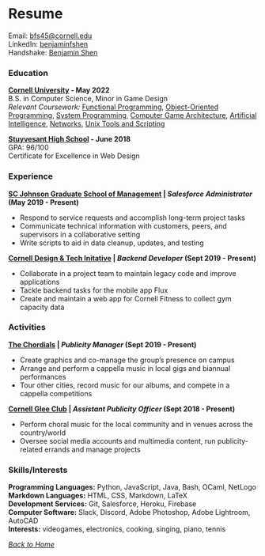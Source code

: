 # Resume
Email: [bfs45@cornell.edu](mailto:bfs45@cornell.edu)  
LinkedIn: [benjaminfshen](https://www.linkedin.com/in/benjaminfshen/)  
Handshake: [Benjamin Shen](https://app.joinhandshake.com/users/14460423)


### Education
**[Cornell University](https://www.engineering.cornell.edu/) - May 2022**  
B.S. in Computer Science, Minor in Game Design  
*Relevant Coursework:* 
[Functional Programming](https://classes.cornell.edu/browse/roster/FA19/class/CS/3110), 
[Object-Oriented Programming](https://classes.cornell.edu/browse/roster/FA18/class/CS/2110), 
[System Programming](https://classes.cornell.edu/browse/roster/SP20/class/CS/3410), 
[Computer Game Architecture](https://classes.cornell.edu/browse/roster/SP20/class/CS/3152), 
[Artificial Intelligence](https://classes.cornell.edu/browse/roster/SP20/class/CS/4700), 
[Networks](https://classes.cornell.edu/browse/roster/FA19/class/CS/2850), 
[Unix Tools and Scripting](https://classes.cornell.edu/browse/roster/SP20/class/CS/2043)  

**[Stuyvesant High School](https://stuy.enschool.org/) - June 2018**  
GPA: 96/100  
Certificate for Excellence in Web Design  


### Experience
**[SC Johnson Graduate School of Management](https://www.johnson.cornell.edu/) | *Salesforce Administrator* (May 2019 - Present)**  
- Respond to service requests and accomplish long-term project tasks  
- Communicate technical information with customers, peers, and supervisors in a collaborative setting  
- Write scripts to aid in data cleanup, updates, and testing  

**[Cornell Design & Tech Initative](https://www.cornelldti.org) | *Backend Developer* (Sept 2019 - Present)**  
- Collaborate in a project team to maintain legacy code and improve applications  
- Tackle backend tasks for the mobile app Flux  
- Create and maintain a web app for Cornell Fitness to collect gym capacity data  


### Activities
**[The Chordials](https://chordials.com) | *Publicity Manager* (Sept 2019 - Present)**  
-	Create graphics and co-manage the group’s presence on campus  
-	Arrange and perform a cappella music in local gigs and biannual performances  
-	Tour other cities, record music for our albums, and compete in a cappella competitions  

**[Cornell Glee Club](https://www.gleeclub.com/) | *Assistant Publicity Officer* (Sept 2018 - Present)**  
- Perform choral music for the local community and in venues across the country/world  
- Oversee social media accounts and multimedia content, run publicity-related errands and manage projects  


### Skills/Interests
**Programming Languages:** Python, JavaScript, Java, Bash, OCaml, NetLogo  
**Markdown Languages:** HTML, CSS, Markdown, LaTeX  
**Development Services:** Git, Salesforce, Heroku, Firebase  
**Computer Software:** Slack, Discord, Adobe Photoshop, Adobe Lightroom, AutoCAD  
**Interests:** videogames, electronics, cooking, singing, piano, tennis  


*[Back to Home](/../../../about)*  
